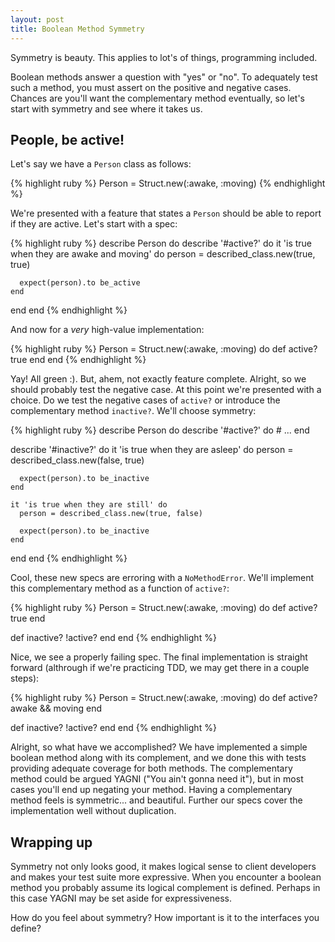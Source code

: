```yaml
---
layout: post
title: Boolean Method Symmetry
---
```


Symmetry is beauty. This applies to lot's of things, programming included.

Boolean methods answer a question with "yes" or "no". To adequately test such a
method, you must assert on the positive and negative cases. Chances are you'll
want the complementary method eventually, so let's start with symmetry and see
where it takes us.

## People, be active!

Let's say we have a `Person` class as follows:

{% highlight ruby %}
Person = Struct.new(:awake, :moving)
{% endhighlight %}

We're presented with a feature that states a `Person` should be able to report
if they are active. Let's start with a spec:

{% highlight ruby %}
describe Person do
  describe '#active?' do
    it 'is true when they are awake and moving' do
      person = described_class.new(true, true)

      expect(person).to be_active
    end
  end
end
{% endhighlight %}

And now for a _very_ high-value implementation:

{% highlight ruby %}
Person = Struct.new(:awake, :moving) do
  def active?
    true
  end
end
{% endhighlight %}

Yay! All green :). But, ahem, not exactly feature complete. Alright, so we
should probably test the negative case. At this point we're presented with
a choice. Do we test the negative cases of `active?` or introduce the
complementary method `inactive?`. We'll choose symmetry:

{% highlight ruby %}
describe Person do
  describe '#active?' do
    # ...
  end

  describe '#inactive?' do
    it 'is true when they are asleep' do
      person = described_class.new(false, true)

      expect(person).to be_inactive
    end

    it 'is true when they are still' do
      person = described_class.new(true, false)

      expect(person).to be_inactive
    end
  end
end
{% endhighlight %}

Cool, these new specs are erroring with a `NoMethodError`. We'll implement
this complementary method as a function of `active?`:

{% highlight ruby %}
Person = Struct.new(:awake, :moving) do
  def active?
    true
  end

  def inactive?
    !active?
  end
end
{% endhighlight %}

Nice, we see a properly failing spec. The final implementation is straight forward
(althrough if we're practicing TDD, we may get there in a couple steps):

{% highlight ruby %}
Person = Struct.new(:awake, :moving) do
  def active?
    awake && moving
  end

  def inactive?
    !active?
  end
end
{% endhighlight %}

Alright, so what have we accomplished? We have implemented a simple boolean method
along with its complement, and we done this with tests providing adequate coverage
for both methods. The complementary method could be argued YAGNI ("You ain't
gonna need it"), but in most cases you'll end up negating your method. Having a
complementary method feels is symmetric... and beautiful. Further our specs
cover the implementation well without duplication.

## Wrapping up

Symmetry not only looks good, it makes logical sense to client developers and
makes your test suite more expressive. When you encounter a boolean method you
probably assume its logical complement is defined. Perhaps in this case YAGNI
may be set aside for expressiveness.

How do you feel about symmetry? How important is it to the interfaces you define?
